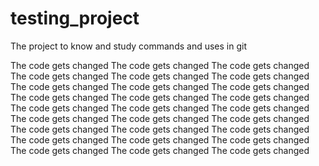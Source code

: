 # testing_project
The project to know and study commands and uses in git

The code gets changed
The code gets changed
The code gets changed
The code gets changed
The code gets changed
The code gets changed
The code gets changed
The code gets changed
The code gets changed
The code gets changed
The code gets changed
The code gets changed
The code gets changed
The code gets changed
The code gets changed
The code gets changed
The code gets changed
The code gets changed
The code gets changed
The code gets changed
The code gets changed
The code gets changed
The code gets changed
The code gets changed
The code gets changed
The code gets changed
The code gets changed
